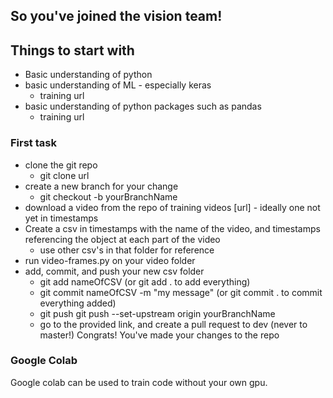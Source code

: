 ## So you've joined the vision team!

## Things to start with
- Basic understanding of python
- basic understanding of ML - especially keras
    - training url
- basic understanding of python packages such as pandas
    - training url

### First task
- clone the git repo
    - git clone url
- create a new branch for your change
    - git checkout -b yourBranchName
- download a video from the repo of training videos [url] - ideally one not yet in timestamps
- Create a csv in timestamps with the name of the video, and timestamps referencing the object at each part of the video
    - use other csv's in that folder for reference
- run video-frames.py on your video folder
- add, commit, and push your new csv folder
    - git add nameOfCSV (or git add . to add everything)
    - git commit nameOfCSV -m "my message" (or git commit . to commit everything added)
    - git push git push --set-upstream origin yourBranchName
    - go to the provided link, and create a pull request to dev (never to master!)
Congrats! You've made your changes to the repo

### Google Colab
Google colab can be used to train code without your own gpu.
